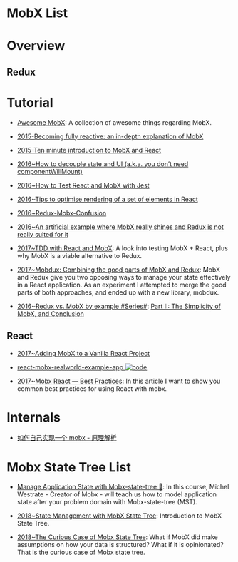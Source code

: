 # MobX List

# Overview

## Redux

# Tutorial

- [Awesome MobX](https://github.com/mobxjs/awesome-mobx): A collection of awesome things regarding MobX.

- [2015-Becoming fully reactive: an in-depth explanation of MobX](http://6me.us/3in)

- [2015-Ten minute introduction to MobX and React](https://mobx.js.org/getting-started.html)

- [2016~How to decouple state and UI (a.k.a. you don’t need componentWillMount)](http://6me.us/c0uu)

- [2016~How to Test React and MobX with Jest](https://semaphoreci.com/community/tutorials/how-to-test-react-and-mobx-with-jest)

- [2016~Tips to optimise rendering of a set of elements in React](http://6me.us/Gylrs)

- [2016~Redux-Mobx-Confusion](http://www.robinwieruch.de/redux-mobx-confusion/)

- [2016~An artificial example where MobX really shines and Redux is not really suited for it](http://6me.us/q4oR0C)

- [2017~TDD with React and MobX](http://engineering.pivotal.io/post/tdd-mobx/): A look into testing MobX + React, plus why MobX is a viable alternative to Redux.

- [2017~Mobdux: Combining the good parts of MobX and Redux](https://parg.co/bLd): MobX and Redux give you two opposing ways to manage your state effectively in a React application. As an experiment I attempted to merge the good parts of both approaches, and ended up with a new library, mobdux.

- [2016~Redux vs. MobX by example #Series#](http://6me.us/KfeTad): [Part II: The Simplicity of MobX, and Conclusion](http://6me.us/KfeTad)

## React

- [2017~Adding MobX to a Vanilla React Project](https://dzone.com/articles/adding-mobx-to-a-vanilla-react-project)

- [react-mobx-realworld-example-app ![code](https://ng-tech.icu/assets/code.svg)](https://github.com/gothinkster/react-mobx-realworld-example-app)

- [2017~Mobx React — Best Practices](https://medium.com/dailyjs/mobx-react-best-practices-17e01cec4140): In this article I want to show you common best practices for using React with mobx.

# Internals

- [如何自己实现一个 mobx - 原理解析](https://zhuanlan.zhihu.com/p/26559530)

# Mobx State Tree List

- [Manage Application State with Mobx-state-tree 🎥](https://parg.co/UCB): In this course, Michel Westrate - Creator of Mobx - will teach us how to model application state after your problem domain with Mobx-state-tree (MST).

- [2018~State Management with MobX State Tree](https://parg.co/Uvj): Introduction to MobX State Tree.

- [2018~The Curious Case of Mobx State Tree](https://codeburst.io/the-curious-case-of-mobx-state-tree-7b4e22d461f): What if MobX did make assumptions on how your data is structured? What if it is opinionated? That is the curious case of Mobx state tree.
